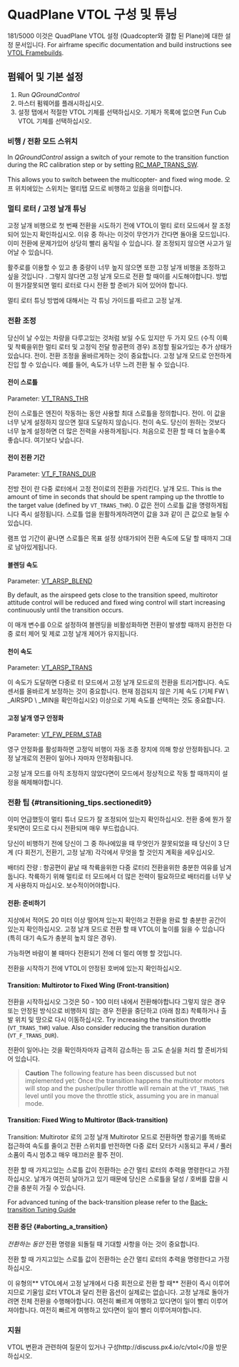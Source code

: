 # QuadPlane VTOL 구성 및 튜닝

181/5000 이것은 QuadPlane VTOL 설정 (Quadcopter와 결합 된 Plane)에 대한 설정 문서입니다. For airframe specific documentation and build instructions see [VTOL Framebuilds](../frames_vtol/README.md).

## 펌웨어 및 기본 설정

1. Run *QGroundControl*
2. 마스터 펌웨어를 플래시하십시오.
3. 설정 탭에서 적절한 VTOL 기체를 선택하십시오. 기체가 목록에 없으면 Fun Cub VTOL 기체를 선택하십시오. 

### 비행 / 전환 모드 스위치

In *QGroundControl* assign a switch of your remote to the transition function during the RC calibration step or by setting [RC_MAP_TRANS_SW](../advanced_config/parameter_reference.md#RC_MAP_TRANS_SW).

This allows you to switch between the multicopter- and fixed wing mode. 오프 위치에있는 스위치는 멀티탭 모드로 비행하고 있음을 의미합니다.

### 멀티 로터 / 고정 날개 튜닝

고정 날개 비행으로 첫 번째 전환을 시도하기 전에 VTOL이 멀티 로터 모드에서 잘 조정되어 있는지 확인하십시오. 이유 중 하나는 이것이 무언가가 간다면 돌아올 모드입니다. 이미 전환에 문제가있어 상당히 빨리 움직일 수 있습니다. 잘 조정되지 않으면 사고가 일어날 수 있습니다.

활주로를 이용할 수 있고 총 중량이 너무 높지 않으면 또한 고정 날개 비행을 조정하고 싶을 것입니다 . 그렇지 않다면 고정 날개 모드로 전환 할 때이를 시도해야합니다. 방법이 뭔가잘못되면 멀티 로터로 다시 전환 할 준비가 되어 있어야 합니다.

멀티 로터 튜닝 방법에 대해서는 각 튜닝 가이드를 따르고 고정 날개.

### 전환 조정

당신이 날 수있는 차량을 다루고있는 것처럼 보일 수도 있지만 두 가지 모드 (수직 이륙 및 착륙을위한 멀티 로터 및 고정익 전달 항공편의 경우) 조정할 필요가있는 추가 상태가 있습니다. 전이. 전환 조정을 올바르게하는 것이 중요합니다. 고정 날개 모드로 안전하게 진입 할 수 있습니다. 예를 들어, 속도가 너무 느려 전환 될 수 있습니다.

#### 전이 스로틀

Parameter: [VT_TRANS_THR](../advanced_config/parameter_reference.md#VT_TRANS_THR)

전이 스로틀은 엔진이 작동하는 동안 사용할 최대 스로틀을 정의합니다. 전이. 이 값을 너무 낮게 설정하지 않으면 절대 도달하지 않습니다. 천이 속도. 당신이 원하는 것보다 너무 높게 설정하면 더 많은 전력을 사용하게됩니다. 처음으로 전환 할 때 더 높을수록 좋습니다. 여기보다 낮습니다.

#### 전이 전환 기간

Parameter: [VT_F_TRANS_DUR](../advanced_config/parameter_reference.md#VT_F_TRANS_DUR)

전방 전이 란 다중 로터에서 고정 전이로의 전환을 가리킨다. 날개 모드. This is the amount of time in seconds that should be spent ramping up the throttle to the target value (defined by `VT_TRANS_THR`). 0 값은 전이 스로틀 값을 명령하게됩니다 즉시 설정됩니다. 스로틀 업을 원활하게하려면이 값을 3과 같이 큰 값으로 늘릴 수 있습니다.

램프 업 기간이 끝나면 스로틀은 목표 설정 상태가되어 전환 속도에 도달 할 때까지 그대로 남아있게됩니다.

#### 블렌딩 속도

Parameter: [VT_ARSP_BLEND](../advanced_config/parameter_reference.md#VT_ARSP_BLEND)

By default, as the airspeed gets close to the transition speed, multirotor attitude control will be reduced and fixed wing control will start increasing continuously until the transition occurs.

이 매개 변수를 0으로 설정하여 블렌딩을 비활성화하면 전환이 발생할 때까지 완전한 다중 로터 제어 및 제로 고정 날개 제어가 유지됩니다.

#### 천이 속도

Parameter: [VT_ARSP_TRANS](../advanced_config/parameter_reference.md#VT_ARSP_TRANS)

이 속도가 도달하면 다중로 터 모드에서 고정 날개 모드로의 전환을 트리거합니다. 속도 센서를 올바르게 보정하는 것이 중요합니다. 현재 점검되지 않은 기체 속도 (기체 FW \ _AIRSPD \ _MIN을 확인하십시오) 이상으로 기체 속도를 선택하는 것도 중요합니다.

#### 고정 날개 영구 안정화

Parameter: [VT_FW_PERM_STAB](../advanced_config/parameter_reference.md#VT_FW_PERM_STAB)

영구 안정화를 활성화하면 고정익 비행이 자동 조종 장치에 의해 항상 안정화됩니다. 고정 날개로의 전환이 일어나 자마자 안정화됩니다.

고정 날개 모드를 아직 조정하지 않았다면이 모드에서 정상적으로 작동 할 때까지이 설정을 해제해야합니다.

### 전환 팁 {#transitioning_tips.sectionedit9}

이미 언급했듯이 멀티 튜너 모드가 잘 조정되어 있는지 확인하십시오. 전환 중에 뭔가 잘못되면이 모드로 다시 전환되며 매우 부드럽습니다.

당신이 비행하기 전에 당신이 그 중 하나에있을 때 무엇인가 잘못되었을 때 당신이 3 단계 (다 회전기, 전환기, 고정 날개) 각각에서 무엇을 할 것인지 계획을 세우십시오.

배터리 잔량 : 항공편이 끝날 때 착륙을위한 다중 로터리 전환을위한 충분한 여유를 남겨 둡니다. 착륙하기 위해 멀티로 터 모드에서 더 많은 전력이 필요하므로 배터리를 너무 낮게 사용하지 마십시오. 보수적이어야합니다.

#### 전환: 준비하기

지상에서 적어도 20 미터 이상 떨어져 있는지 확인하고 전환을 완료 할 충분한 공간이 있는지 확인하십시오. 고정 날개 모드로 전환 할 때 VTOL이 높이를 잃을 수 있습니다 (특히 대기 속도가 충분히 높지 않은 경우).

가능하면 바람이 불 때마다 전환되기 전에 더 멀리 여행 할 것입니다.

전환을 시작하기 전에 VTOL이 안정된 호버에 있는지 확인하십시오.

#### Transition: Multirotor to Fixed Wing (Front-transition)

전환을 시작하십시오 그것은 50 - 100 미터 내에서 전환해야합니다 그렇지 않은 경우 또는 안정된 방식으로 비행하지 않는 경우 전환을 중단하고 (아래 참조) 착륙하거나 출발 위치 및 땅으로 다시 이동하십시오. Try increasing the transition throttle (`VT_TRANS_THR`) value. Also consider reducing the transition duration (`VT_F_TRANS_DUR`).

전환이 일어나는 것을 확인하자마자 급격히 감소하는 등 고도 손실을 처리 할 준비가되어 있습니다.

> **Caution** The following feature has been discussed but not implemented yet: Once the transition happens the multirotor motors will stop and the pusher/puller throttle will remain at the `VT_TRANS_THR` level until you move the throttle stick, assuming you are in manual mode.

#### Transition: Fixed Wing to Multirotor (Back-transition)

Transition: Multirotor 로의 고정 날개 Multirotor 모드로 전환하면 항공기를 똑바로 접근하여 속도를 줄이고 전환 스위치를 반전하면 다중 로터 모터가 시동되고 푸셔 / 풀러 소품이 즉시 멈추고 매우 매끄러운 활주 전이. 

전환 할 때 가지고있는 스로틀 값이 전환하는 순간 멀티 로터의 추력을 명령한다고 가정하십시오. 날개가 여전히 날아가고 있기 때문에 당신은 스로틀을 달성 / 호버를 잡을 시간을 충분히 가질 수 있습니다.

For advanced tuning of the back-transition please refer to the [Back-transition Tuning Guide](vtol_back_transition_tuning.md)

#### 전환 중단 {#aborting_a_transition}

*전환하는 동안* 전환 명령을 되돌릴 때 기대할 사항을 아는 것이 중요합니다.

전환 할 때 가지고있는 스로틀 값이 전환하는 순간 멀티 로터의 추력을 명령한다고 가정하십시오.

이 유형의** VTOL에서 고정 날개에서 다중 회전으로 전환 할 때** 전환이 즉시 이루어 지므로 기울임 로터 VTOL과 달리 전환 옵션이 실제로는 없습니다. 고정 날개로 돌아가려면 전체 전환을 수행해야합니다. 여전히 빠르게 여행하고 있다면이 일이 빨리 이루어져야합니다. 여전히 빠르게 여행하고 있다면이 일이 빨리 이루어져야합니다.

### 지원

VTOL 변환과 관련하여 질문이 있거나 구성http://discuss.px4.io/c/vtol</0을 방문하십시오.

 